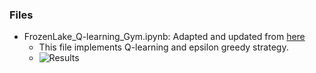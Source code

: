 ### Files
* FrozenLake_Q-learning_Gym.ipynb: Adapted and updated from [here](https://github.com/simoninithomas/Deep_reinforcement_learning_Course/blob/master/Q%20learning/FrozenLake/Q%20Learning%20with%20FrozenLake.ipynb)
  - This file implements Q-learning and epsilon greedy strategy.
  - ![Results](https://github.com/supersjgk/Reinforcement_Learning/assets/75927878/51cc1be9-b233-404b-a1db-6418e6efba46)

